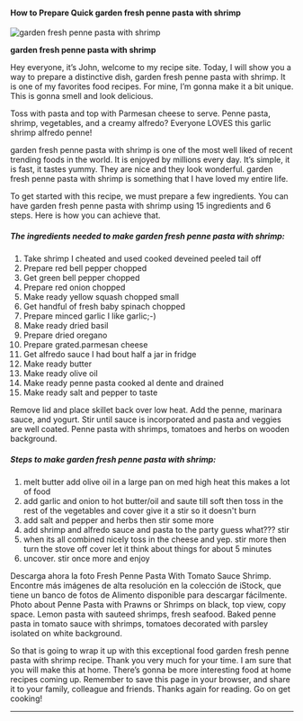             

#### How to Prepare Quick garden fresh penne pasta with shrimp

![garden fresh penne pasta with shrimp](https://img-global.cpcdn.com/recipes/26704415/751x532cq70/garden-fresh-penne-pasta-with-shrimp-recipe-main-photo.jpg)

**garden fresh penne pasta with shrimp**

Hey everyone, it’s John, welcome to my recipe site. Today, I will show you a way to prepare a distinctive dish, garden fresh penne pasta with shrimp. It is one of my favorites food recipes. For mine, I’m gonna make it a bit unique. This is gonna smell and look delicious.

Toss with pasta and top with Parmesan cheese to serve. Penne pasta, shrimp, vegetables, and a creamy alfredo? Everyone LOVES this garlic shrimp alfredo penne!

garden fresh penne pasta with shrimp is one of the most well liked of recent trending foods in the world. It is enjoyed by millions every day. It’s simple, it is fast, it tastes yummy. They are nice and they look wonderful. garden fresh penne pasta with shrimp is something that I have loved my entire life.

To get started with this recipe, we must prepare a few ingredients. You can have garden fresh penne pasta with shrimp using 15 ingredients and 6 steps. Here is how you can achieve that.

##### The ingredients needed to make garden fresh penne pasta with shrimp:

1.  Take shrimp I cheated and used cooked deveined peeled tail off
2.  Prepare red bell pepper chopped
3.  Get green bell pepper chopped
4.  Prepare red onion chopped
5.  Make ready yellow squash chopped small
6.  Get handful of fresh baby spinach chopped
7.  Prepare minced garlic I like garlic;-)
8.  Make ready dried basil
9.  Prepare dried oregano
10.  Prepare grated.parmesan cheese
11.  Get alfredo sauce I had bout half a jar in fridge
12.  Make ready butter
13.  Make ready olive oil
14.  Make ready penne pasta cooked al dente and drained
15.  Make ready salt and pepper to taste

Remove lid and place skillet back over low heat. Add the penne, marinara sauce, and yogurt. Stir until sauce is incorporated and pasta and veggies are well coated. Penne pasta with shrimps, tomatoes and herbs on wooden background.

##### Steps to make garden fresh penne pasta with shrimp:

1.  melt butter add olive oil in a large pan on med high heat this makes a lot of food
2.  add garlic and onion to hot butter/oil and saute till soft then toss in the rest of the vegetables and cover give it a stir so it doesn't burn
3.  add salt and pepper and herbs then stir some more
4.  add shrimp and alfredo sauce and pasta to the party guess what??? stir
5.  when its all combined nicely toss in the cheese and yep. stir more then turn the stove off cover let it think about things for about 5 minutes
6.  uncover. stir once more and enjoy

Descarga ahora la foto Fresh Penne Pasta With Tomato Sauce Shrimp. Encontre más imágenes de alta resolución en la colección de iStock, que tiene un banco de fotos de Alimento disponible para descargar fácilmente. Photo about Penne Pasta with Prawns or Shrimps on black, top view, copy space. Lemon pasta with sauteed shrimps, fresh seafood. Baked penne pasta in tomato sauce with shrimps, tomatoes decorated with parsley isolated on white background.

So that is going to wrap it up with this exceptional food garden fresh penne pasta with shrimp recipe. Thank you very much for your time. I am sure that you will make this at home. There’s gonna be more interesting food at home recipes coming up. Remember to save this page in your browser, and share it to your family, colleague and friends. Thanks again for reading. Go on get cooking!

* * *